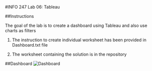#INFO 247 Lab 06: Tableau

##Instructions

The goal of the lab is to create a dashboard using Tableau and also use charts as filters

1) The instruction to create individual worksheet has been provided in Dashboard.txt file

2) The worksheet containing the solution is in the repository

##Dashboard
![Dashboard](https://raw.github.com/sonalisharma/info247-lab-07-tableau/master/dashboard.png)






